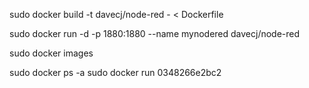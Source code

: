  sudo docker build  -t davecj/node-red - < Dockerfile
 
 sudo docker run -d -p 1880:1880 --name mynodered davecj/node-red
 
 sudo docker images
 
 sudo docker ps -a sudo docker run 0348266e2bc2
